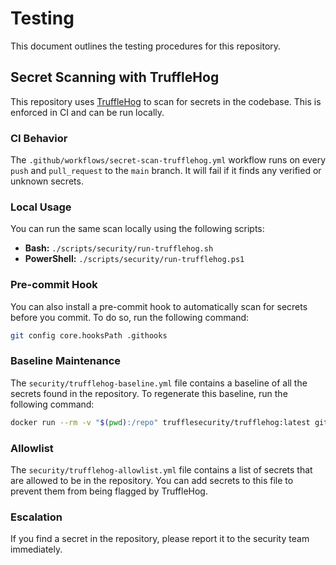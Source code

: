 # Testing

This document outlines the testing procedures for this repository.

## Secret Scanning with TruffleHog

This repository uses [TruffleHog](https://github.com/trufflesecurity/trufflehog) to scan for secrets in the codebase. This is enforced in CI and can be run locally.

### CI Behavior

The `.github/workflows/secret-scan-trufflehog.yml` workflow runs on every `push` and `pull_request` to the `main` branch. It will fail if it finds any verified or unknown secrets.

### Local Usage

You can run the same scan locally using the following scripts:

- **Bash:** `./scripts/security/run-trufflehog.sh`
- **PowerShell:** `./scripts/security/run-trufflehog.ps1`

### Pre-commit Hook

You can also install a pre-commit hook to automatically scan for secrets before you commit. To do so, run the following command:

```bash
git config core.hooksPath .githooks
```

### Baseline Maintenance

The `security/trufflehog-baseline.yml` file contains a baseline of all the secrets found in the repository. To regenerate this baseline, run the following command:

```bash
docker run --rm -v "$(pwd):/repo" trufflesecurity/trufflehog:latest github --repo file:///repo --only-verified > security/trufflehog-baseline.yml
```

### Allowlist

The `security/trufflehog-allowlist.yml` file contains a list of secrets that are allowed to be in the repository. You can add secrets to this file to prevent them from being flagged by TruffleHog.

### Escalation

If you find a secret in the repository, please report it to the security team immediately.
